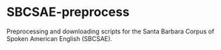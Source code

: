 # SBCSAE-preprocess
Preprocessing and downloading scripts for the Santa Barbara Corpus of Spoken American English (SBCSAE).
